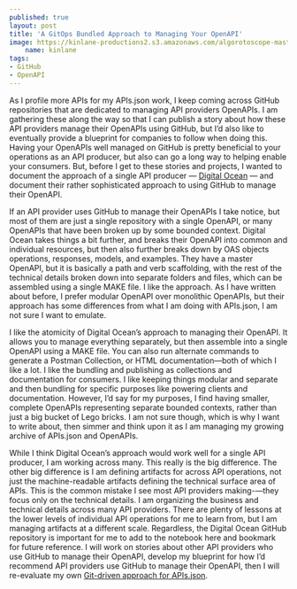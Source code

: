 ```yaml
---
published: true
layout: post
title: 'A GitOps Bundled Approach to Managing Your OpenAPI'
image: https://kinlane-productions2.s3.amazonaws.com/algorotoscope-master/eugenics-docks-water-front.jpg
    name: kinlane
tags:
- GitHub
- OpenAPI
---
```

As I profile more APIs for my APIs.json work, I keep coming across GitHub repositories that are dedicated to managing API providers OpenAPIs. I am gathering these along the way so that I can publish a story about how these API providers manage their OpenAPIs using GitHub, but I’d also like to eventually provide a blueprint for companies to follow when doing this. Having your OpenAPIs well managed on GitHub is pretty beneficial to your operations as an API producer, but also can go a long way to helping enable your consumers. But, before I get to these stories and projects, I wanted to document the approach of a single API producer — [Digital Ocean](https://github.com/digitalocean/openapi) — and document their rather sophisticated approach to using GitHub to manage their OpenAPI.

If an API provider uses GitHub to manage their OpenAPIs I take notice, but most of them are just a single repository with a single OpenAPI, or many OpenAPIs that have been broken up by some bounded context. Digital Ocean takes things a bit further, and breaks their OpenAPI into common and individual resources, but then also further breaks down by OAS objects operations, responses, models, and examples. They have a master OpenAPI, but it is basically a path and verb scaffolding, with the rest of the technical details broken down into separate folders and files, which can be assembled using a single MAKE file. I like the approach. As I have written about before, I prefer modular OpenAPI over monolithic OpenAPIs, but their approach has some differences from what I am doing with APIs.json, I am not sure I want to emulate. 

I like the atomicity of Digital Ocean’s approach to managing their OpenAPI. It allows you to manage everything separately, but then assemble into a single OpenAPI using a MAKE file. You can also run alternate commands to generate a Postman Collection, or HTML documentation—both of which I like a lot. I like the bundling and publishing as collections and documentation for consumers. I like keeping things modular and separate and then bundling for specific purposes like powering clients and documentation. However, I’d say for my purposes, I find having smaller, complete OpenAPIs representing separate bounded contexts, rather than just a big bucket of Lego bricks. I am not sure though, which is why I want to write about, then simmer and think upon it as I am managing my growing archive of APIs.json and OpenAPIs.

While I think Digital Ocean’s approach would work well for a single API producer, I am working across many. This really is the big difference. The other big difference is I am defining artifacts for across API operations, not just the machine-readable artifacts defining the technical surface area of APIs. This is the common mistake I see most API providers making-—they focus only on the technical details. I am organizing the business and technical details across many API providers. There are plenty of lessons at the lower levels of individual API operations for me to learn from, but I am managing artifacts at a different scale. Regardless, the Digital Ocean GitHub repository is important for me to add to the notebook here and bookmark for future reference. I will work on stories about other API providers who use GitHub to manage their OpenAPI, develop my blueprint for how I’d recommend API providers use GitHub to manage their OpenAPI, then I will re-evaluate my own [Git-driven approach for APIs.json](https://github.com/apis-json/artisanal).